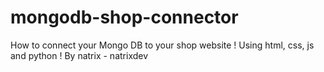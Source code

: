 # mongodb-shop-connector
How to connect your Mongo DB to your shop website ! Using html, css, js and python ! By natrix - natrixdev
